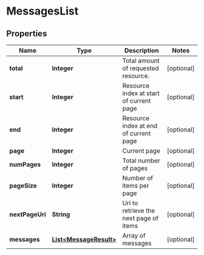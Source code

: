 

# MessagesList


## Properties

Name | Type | Description | Notes
------------ | ------------- | ------------- | -------------
**total** | **Integer** | Total amount of requested resource. |  [optional]
**start** | **Integer** | Resource index at start of current page |  [optional]
**end** | **Integer** | Resource index at end of current page |  [optional]
**page** | **Integer** | Current page |  [optional]
**numPages** | **Integer** | Total number of pages |  [optional]
**pageSize** | **Integer** | Number of items per page |  [optional]
**nextPageUri** | **String** | Uri to retrieve the next page of items |  [optional]
**messages** | [**List&lt;MessageResult&gt;**](MessageResult.md) | Array of messages |  [optional]



